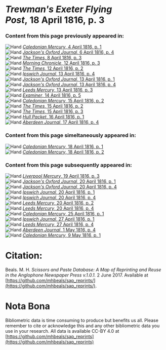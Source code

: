 # *Trewman's Exeter Flying Post*, 18 April 1816, p. 3  
  
### Content from this page previously appeared in:  
![Hand](http://scissorsandpaste.net/wp-content/uploads/2017/06/smallhandpointer.png) [*Caledonian Mercury*, 4 April 1816, p. 1](https://mhbeals.github.io/sap_html/Caledonian-Mercury/Caledonian-Mercury-4-April-1816-p-1)  
![Hand](http://scissorsandpaste.net/wp-content/uploads/2017/06/smallhandpointer.png) [*Jackson's Oxford Journal*, 6 April 1816, p. 4](https://mhbeals.github.io/sap_html/Jackson's-Oxford-Journal/Jackson's-Oxford-Journal-6-April-1816-p-4)  
![Hand](http://scissorsandpaste.net/wp-content/uploads/2017/06/smallhandpointer.png) [*The Times*, 8 April 1816, p. 3](https://mhbeals.github.io/sap_html/The-Times/The-Times-8-April-1816-p-3)  
![Hand](http://scissorsandpaste.net/wp-content/uploads/2017/06/smallhandpointer.png) [*Morning Chronicle*, 12 April 1816, p. 3](https://mhbeals.github.io/sap_html/Morning-Chronicle/Morning-Chronicle-12-April-1816-p-3)  
![Hand](http://scissorsandpaste.net/wp-content/uploads/2017/06/smallhandpointer.png) [*The Times*, 12 April 1816, p. 2](https://mhbeals.github.io/sap_html/The-Times/The-Times-12-April-1816-p-2)  
![Hand](http://scissorsandpaste.net/wp-content/uploads/2017/06/smallhandpointer.png) [*Ipswich Journal*, 13 April 1816, p. 4](https://mhbeals.github.io/sap_html/Ipswich-Journal/Ipswich-Journal-13-April-1816-p-4)  
![Hand](http://scissorsandpaste.net/wp-content/uploads/2017/06/smallhandpointer.png) [*Jackson's Oxford Journal*, 13 April 1816, p. 1](https://mhbeals.github.io/sap_html/Jackson's-Oxford-Journal/Jackson's-Oxford-Journal-13-April-1816-p-1)  
![Hand](http://scissorsandpaste.net/wp-content/uploads/2017/06/smallhandpointer.png) [*Jackson's Oxford Journal*, 13 April 1816, p. 4](https://mhbeals.github.io/sap_html/Jackson's-Oxford-Journal/Jackson's-Oxford-Journal-13-April-1816-p-4)  
![Hand](http://scissorsandpaste.net/wp-content/uploads/2017/06/smallhandpointer.png) [*Leeds Mercury*, 13 April 1816, p. 3](https://mhbeals.github.io/sap_html/Leeds-Mercury/Leeds-Mercury-13-April-1816-p-3)  
![Hand](http://scissorsandpaste.net/wp-content/uploads/2017/06/smallhandpointer.png) [*Examiner*, 14 April 1816, p. 5](https://mhbeals.github.io/sap_html/Examiner/Examiner-14-April-1816-p-5)  
![Hand](http://scissorsandpaste.net/wp-content/uploads/2017/06/smallhandpointer.png) [*Caledonian Mercury*, 15 April 1816, p. 2](https://mhbeals.github.io/sap_html/Caledonian-Mercury/Caledonian-Mercury-15-April-1816-p-2)  
![Hand](http://scissorsandpaste.net/wp-content/uploads/2017/06/smallhandpointer.png) [*The Times*, 15 April 1816, p. 2](https://mhbeals.github.io/sap_html/The-Times/The-Times-15-April-1816-p-2)  
![Hand](http://scissorsandpaste.net/wp-content/uploads/2017/06/smallhandpointer.png) [*The Times*, 15 April 1816, p. 3](https://mhbeals.github.io/sap_html/The-Times/The-Times-15-April-1816-p-3)  
![Hand](http://scissorsandpaste.net/wp-content/uploads/2017/06/smallhandpointer.png) [*Hull Packet*, 16 April 1816, p. 1](https://mhbeals.github.io/sap_html/Hull-Packet/Hull-Packet-16-April-1816-p-1)  
![Hand](http://scissorsandpaste.net/wp-content/uploads/2017/06/smallhandpointer.png) [*Aberdeen Journal*, 17 April 1816, p. 4](https://mhbeals.github.io/sap_html/Aberdeen-Journal/Aberdeen-Journal-17-April-1816-p-4)  
  
### Content from this page simeltaneously appeared in:  
![Hand](http://scissorsandpaste.net/wp-content/uploads/2017/06/smallhandpointer.png) [*Caledonian Mercury*, 18 April 1816, p. 1](https://mhbeals.github.io/sap_html/Caledonian-Mercury/Caledonian-Mercury-18-April-1816-p-1)  
![Hand](http://scissorsandpaste.net/wp-content/uploads/2017/06/smallhandpointer.png) [*Caledonian Mercury*, 18 April 1816, p. 2](https://mhbeals.github.io/sap_html/Caledonian-Mercury/Caledonian-Mercury-18-April-1816-p-2)  
  
### Content from this page subsequently appeared in:  
![Hand](http://scissorsandpaste.net/wp-content/uploads/2017/06/smallhandpointer.png) [*Liverpool Mercury*, 19 April 1816, p. 3](https://mhbeals.github.io/sap_html/Liverpool-Mercury/Liverpool-Mercury-19-April-1816-p-3)  
![Hand](http://scissorsandpaste.net/wp-content/uploads/2017/06/smallhandpointer.png) [*Jackson's Oxford Journal*, 20 April 1816, p. 1](https://mhbeals.github.io/sap_html/Jackson's-Oxford-Journal/Jackson's-Oxford-Journal-20-April-1816-p-1)  
![Hand](http://scissorsandpaste.net/wp-content/uploads/2017/06/smallhandpointer.png) [*Jackson's Oxford Journal*, 20 April 1816, p. 4](https://mhbeals.github.io/sap_html/Jackson's-Oxford-Journal/Jackson's-Oxford-Journal-20-April-1816-p-4)  
![Hand](http://scissorsandpaste.net/wp-content/uploads/2017/06/smallhandpointer.png) [*Ipswich Journal*, 20 April 1816, p. 1](https://mhbeals.github.io/sap_html/Ipswich-Journal/Ipswich-Journal-20-April-1816-p-1)  
![Hand](http://scissorsandpaste.net/wp-content/uploads/2017/06/smallhandpointer.png) [*Ipswich Journal*, 20 April 1816, p. 4](https://mhbeals.github.io/sap_html/Ipswich-Journal/Ipswich-Journal-20-April-1816-p-4)  
![Hand](http://scissorsandpaste.net/wp-content/uploads/2017/06/smallhandpointer.png) [*Leeds Mercury*, 20 April 1816, p. 2](https://mhbeals.github.io/sap_html/Leeds-Mercury/Leeds-Mercury-20-April-1816-p-2)  
![Hand](http://scissorsandpaste.net/wp-content/uploads/2017/06/smallhandpointer.png) [*Leeds Mercury*, 20 April 1816, p. 4](https://mhbeals.github.io/sap_html/Leeds-Mercury/Leeds-Mercury-20-April-1816-p-4)  
![Hand](http://scissorsandpaste.net/wp-content/uploads/2017/06/smallhandpointer.png) [*Caledonian Mercury*, 25 April 1816, p. 1](https://mhbeals.github.io/sap_html/Caledonian-Mercury/Caledonian-Mercury-25-April-1816-p-1)  
![Hand](http://scissorsandpaste.net/wp-content/uploads/2017/06/smallhandpointer.png) [*Ipswich Journal*, 27 April 1816, p. 1](https://mhbeals.github.io/sap_html/Ipswich-Journal/Ipswich-Journal-27-April-1816-p-1)  
![Hand](http://scissorsandpaste.net/wp-content/uploads/2017/06/smallhandpointer.png) [*Leeds Mercury*, 27 April 1816, p. 4](https://mhbeals.github.io/sap_html/Leeds-Mercury/Leeds-Mercury-27-April-1816-p-4)  
![Hand](http://scissorsandpaste.net/wp-content/uploads/2017/06/smallhandpointer.png) [*Aberdeen Journal*, 1 May 1816, p. 4](https://mhbeals.github.io/sap_html/Aberdeen-Journal/Aberdeen-Journal-1-May-1816-p-4)  
![Hand](http://scissorsandpaste.net/wp-content/uploads/2017/06/smallhandpointer.png) [*Caledonian Mercury*, 9 May 1816, p. 1](https://mhbeals.github.io/sap_html/Caledonian-Mercury/Caledonian-Mercury-9-May-1816-p-1)  


# Citation: 

Beals. M. H. *Scissors and Paste Database: A Map of Reprinting and Reuse in the Anglophone Newspaper Press v.1.0.1.* 2 June 2017. Available at [https://github.com/mhbeals/sap_reprints/](https://github.com/mhbeals/sap_reprints/). 

# Nota Bona

Bibliometric data is time consuming to produce but benefits us all. Please remember to cite or acknowledge this and any other bibliometric data you use in your research. All data is available CC-BY 4.0 at [https://github.com/mhbeals/sap_reprints](https://github.com/mhbeals/sap_reprints)